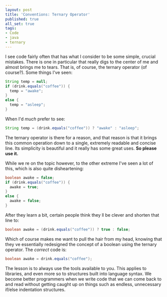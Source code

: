 ```yaml
---
layout: post
title: 'Conventions: Ternary Operator'
published: true
all_set: true
tags:
- Code
- java
- ternary
---
```


I see code fairly often that has what I consider to be some simple, crucial
mistakes. There is one in particular that really digs to the center of me and
almost brings me to tears. That is, of course, the ternary operator (of
course?). Some things I've seen:

``` java
String temp = null;
if (drink.equals("coffee")) {
  temp = "awake";
}
else {
  temp = "asleep";
}
```

When I'd _much_ prefer to see:

``` java
String temp = (drink.equals("coffee")) ? "awake" : "asleep";
```

The ternary operator is there for a reason, and that reason is that it brings
this common operation down to a single, extremely readable and concise line. Its
simplicity is beautiful and it really has some great uses. __So please use it.__

While we re on the topic however, to the other extreme  I've seen a lot of this,
which is also quite disheartening:

``` java
boolean awake = false;
if (drink.equals("coffee")) {
  awake = true;
}
else {
  awake = false;
}
```

After they learn a bit, certain people think they ll be clever and shorten that line to:

``` java
boolean awake = (drink.equals("coffee")) ? true : false;
```

Which of course makes me want to pull the hair from my head, knowing that they
ve essentially redesigned the concept of a boolean using the ternary operator.
The _correct_ code is:

``` java
boolean awake = drink.equals("coffee");
```

The lesson is to always use the tools available to you. This applies to
libraries, and even more so to structures built into language syntax. We become
better programmers when we write code that we can come back to and read without
getting caught up on things such as endless, unnecessary if/else indentation
structures.
